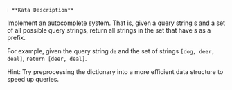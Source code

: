 ```
ℹ️ **Kata Description**
```

Implement an autocomplete system. That is, given a query string s and a set of all possible query strings, return all strings in the set that have s as a prefix.

For example, given the query string `de` and the set of strings `[dog, deer, deal]`, `return [deer, deal]`.

Hint: Try preprocessing the dictionary into a more efficient data structure to speed up queries.
